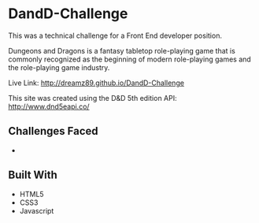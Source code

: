 # DandD-Challenge
This was a technical challenge for a Front End developer position.

Dungeons and Dragons is a fantasy tabletop role-playing game that is commonly recognized as the beginning of modern role-playing games and the role-playing game industry.

Live Link: http://dreamz89.github.io/DandD-Challenge

This site was created using the D&D 5th edition API: http://www.dnd5eapi.co/

## Challenges Faced
* 

## Built With
* HTML5
* CSS3
* Javascript

